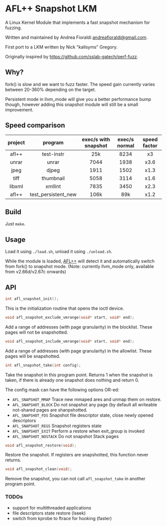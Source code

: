 # AFL++ Snapshot LKM

A Linux Kernel Module that implements a fast snapshot mechanism for fuzzing.

Written and maintained by Andrea Fioraldi <andreafioraldi@gmail.com>.

First port to a LKM written by Nick "kallsyms" Gregory.

Originally inspired by https://github.com/sslab-gatech/perf-fuzz.

## Why?

fork() is slow and we want to fuzz faster.
The speed gain currently varies between 20-360% depending on the target.

Persistent mode in llvm_mode will give you a better performance bump though,
however adding this snapshot module will still be a small improvement.

## Speed comparison

|project|program|exec/s with snapshot|exec/s normal|speed factor|
|:-----:|:-----:|:------:|:-----:|:----------:|
|afl++|test-instr|25k|8234|x3|
|unrar|unrar|7044|1938|x3.6|
|jpeg|djpeg|1911|1502|x1.3|
|tiff|thumbnail|5058|3114|x1.6|
|libxml|xmllint|7835|3450|x2.3|
|afl++|test_persistent_new|106k|89k|x1.2|

## Build

Just `make`.

## Usage

Load it using `./load.sh`, unload it using `./unload.sh`.

While the module is loaded, [AFL++](https://github.com/AFLplusplus/AFLplusplus)
will detect it and automatically switch from fork() to snapshot mode.
(Note: currently llvm_mode only, available from v2.66d/v2.67c onwards)

## API

```c
int afl_snapshot_init();
```

This is the initialization routine that opens the ioctl device.

```c
void afl_snapshot_exclude_vmrange(void* start, void* end);
```

Add a range of addresses (with page granularity) in the blocklist.
These pages will not be snapshotted.

```c
void afl_snapshot_include_vmrange(void* start, void* end);
```

Add a range of addresses (with page granularity) in the allowlist.
These pages will be snapshotted.

```c
int afl_snapshot_take(int config);
```

Take the snapshot in this program point. Returns 1 when the snapshot is taken, if there is already one snapshot does nothing and return 0.

The config mask can have the following options OR-ed:

+ `AFL_SNAPSHOT_MMAP` Trace new mmaped ares and unmap them on restore.
+ `AFL_SNAPSHOT_BLOCK` Do not snapshot any page (by default all writeable not-shared pages are shanpshotted.
+ `AFL_SNAPSHOT_FDS` Snapshot file descriptor state, close newly opened descriptors
+ `AFL_SNAPSHOT_REGS` Snapshot registers state
+ `AFL_SNAPSHOT_EXIT` Perform a restore when exit_group is invoked
+ `AFL_SNAPSHOT_NOSTACK` Do not snapshot Stack pages

```c
void afl_snapshot_restore(void);
```

Restore the snapshot. If registers are snapshotted, this function never returns.

```c
void afl_snapshot_clean(void);
```

Remove the snapshot, you can not call `afl_snapshot_take` in another program point.

### TODOs

 + support for multithreaded applications
 + file descriptors state restore (lseek)
 + switch from kprobe to ftrace for hooking (faster)
 
